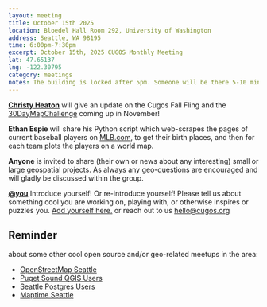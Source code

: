 ```yaml
---
layout: meeting
title: October 15th 2025
location: Bloedel Hall Room 292, University of Washington
address: Seattle, WA 98195
time: 6:00pm-7:30pm
excerpt: October 15th, 2025 CUGOS Monthly Meeting
lat: 47.65137
lng: -122.30795
category: meetings
notes: The building is locked after 5pm. Someone will be there 5-10 minutes until 6pm to let us in. If you see nobody around and can't access, call the phone number posted at the door to be let in. We will adjourn to a nearby pub for a happy hour after the meeting!
---
```


**[Christy Heaton](https://christyheaton.github.io/)** will give an update on the Cugos Fall Fling and the [30DayMapChallenge](https://30daymapchallenge.com/) coming up in November!

**Ethan Espie** will share his Python script which web-scrapes the pages of current baseball players on [MLB.com](https://www.mlb.com/), to get their birth places, and then for each team plots the players on a world map.

**Anyone** is invited to share (their own or news about any interesting) small or large geospatial projects. As always any geo-questions are encouraged and will gladly be discussed within the group.

**[@you](http://cugos.org/people/)** Introduce yourself! Or re-introduce yourself! Please tell us about something cool you are working on, playing with, or otherwise inspires or puzzles you. [Add yourself here.](https://github.com/cugos/cugos.github.com/blob/main/meetings/_posts/2025-04-16-cugos_monthly.md) or reach out to us hello@cugos.org

## Reminder

about some other cool open source and/or geo-related meetups in the area:
- [OpenStreetMap Seattle](https://www.meetup.com/OpenStreetMap-Seattle/)
- [Puget Sound QGIS Users](https://www.meetup.com/Puget-Sound-QGIS-Users-Group/)
- [Seattle Postgres Users](https://www.meetup.com/Seattle-Postgres/)
- [Maptime Seattle](https://www.meetup.com/MaptimeSEA/)
